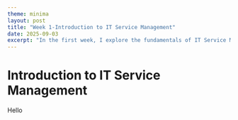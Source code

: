 ```yaml
---
theme: minima
layout: post
title: "Week 1-Introduction to IT Service Management"
date: 2025-09-03
excerpt: "In the first week, I explore the fundamentals of IT Service Management (ITSM) and how it impacts businesses."
---
```


# Introduction to IT Service Management

Hello
